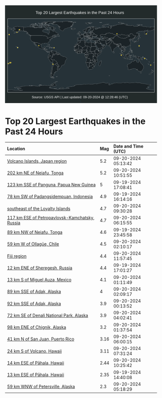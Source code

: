 ![Map](./map.png)

# Top 20 Largest Earthquakes in the Past 24 Hours

| Location | Mag | Date and Time (UTC) |
|:---|:---|:---|
| [Volcano Islands, Japan region](https://earthquake.usgs.gov/earthquakes/eventpage/us6000nt84) | 5.2 | 09-20-2024 05:13:42 |
| [202 km NE of Neiafu, Tonga](https://earthquake.usgs.gov/earthquakes/eventpage/us6000nt99) | 5.2 | 09-20-2024 10:51:55 |
| [123 km SSE of Panguna, Papua New Guinea](https://earthquake.usgs.gov/earthquakes/eventpage/us6000nt3e) | 5 | 09-19-2024 17:08:41 |
| [78 km SW of Padangsidempuan, Indonesia](https://earthquake.usgs.gov/earthquakes/eventpage/us6000nt31) | 4.9 | 09-19-2024 16:14:16 |
| [southeast of the Loyalty Islands](https://earthquake.usgs.gov/earthquakes/eventpage/usd0011v12) | 4.7 | 09-20-2024 09:30:28 |
| [117 km ESE of Petropavlovsk-Kamchatsky, Russia](https://earthquake.usgs.gov/earthquakes/eventpage/us6000nt8e) | 4.7 | 09-20-2024 06:15:55 |
| [89 km NW of Neiafu, Tonga](https://earthquake.usgs.gov/earthquakes/eventpage/us6000nt6a) | 4.6 | 09-19-2024 23:45:58 |
| [59 km W of Ollagüe, Chile](https://earthquake.usgs.gov/earthquakes/eventpage/us6000nt79) | 4.5 | 09-20-2024 02:10:17 |
| [Fiji region](https://earthquake.usgs.gov/earthquakes/eventpage/us6000nt9f) | 4.4 | 09-20-2024 11:57:45 |
| [12 km ENE of Sheregesh, Russia](https://earthquake.usgs.gov/earthquakes/eventpage/us6000nt3c) | 4.4 | 09-19-2024 17:01:27 |
| [13 km S of Miguel Auza, Mexico](https://earthquake.usgs.gov/earthquakes/eventpage/us6000nt73) | 4.1 | 09-20-2024 01:11:49 |
| [89 km SSE of Adak, Alaska](https://earthquake.usgs.gov/earthquakes/eventpage/us6000nt7d) | 4 | 09-20-2024 02:09:17 |
| [92 km SSE of Adak, Alaska](https://earthquake.usgs.gov/earthquakes/eventpage/ak024c4lyioo) | 3.9 | 09-20-2024 00:13:52 |
| [72 km SE of Denali National Park, Alaska](https://earthquake.usgs.gov/earthquakes/eventpage/ak024c4o9vb2) | 3.9 | 09-20-2024 04:02:41 |
| [98 km ENE of Chignik, Alaska](https://earthquake.usgs.gov/earthquakes/eventpage/ak024c4mp3o7) | 3.2 | 09-20-2024 01:37:54 |
| [41 km N of San Juan, Puerto Rico](https://earthquake.usgs.gov/earthquakes/eventpage/pr71460553) | 3.16 | 09-20-2024 06:00:15 |
| [24 km S of Volcano, Hawaii](https://earthquake.usgs.gov/earthquakes/eventpage/hv74470867) | 3.11 | 09-20-2024 07:31:24 |
| [14 km ESE of Pāhala, Hawaii](https://earthquake.usgs.gov/earthquakes/eventpage/hv74470932) | 2.44 | 09-20-2024 10:25:42 |
| [13 km ESE of Pāhala, Hawaii](https://earthquake.usgs.gov/earthquakes/eventpage/hv74470302) | 2.35 | 09-19-2024 14:40:08 |
| [59 km WNW of Petersville, Alaska](https://earthquake.usgs.gov/earthquakes/eventpage/ak024c4oypkx) | 2.3 | 09-20-2024 05:18:29 |
